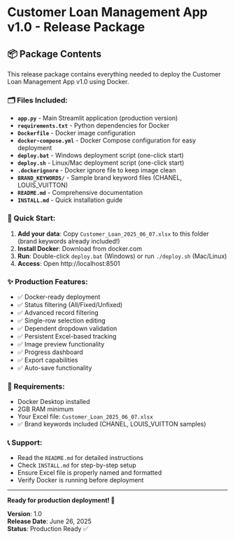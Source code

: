 # Customer Loan Management App v1.0 - Release Package

## 📦 Package Contents

This release package contains everything needed to deploy the Customer Loan Management App v1.0 using Docker.

### 🗂️ Files Included:

- **`app.py`** - Main Streamlit application (production version)
- **`requirements.txt`** - Python dependencies for Docker
- **`Dockerfile`** - Docker image configuration
- **`docker-compose.yml`** - Docker Compose configuration for easy deployment
- **`deploy.bat`** - Windows deployment script (one-click start)
- **`deploy.sh`** - Linux/Mac deployment script (one-click start)
- **`.dockerignore`** - Docker ignore file to keep image clean
- **`BRAND_KEYWORDS/`** - Sample brand keyword files (CHANEL, LOUIS_VUITTON)
- **`README.md`** - Comprehensive documentation
- **`INSTALL.md`** - Quick installation guide

### 🚀 Quick Start:

1. **Add your data**: Copy `Customer_Loan_2025_06_07.xlsx` to this folder (brand keywords already included!)
2. **Install Docker**: Download from docker.com
3. **Run**: Double-click `deploy.bat` (Windows) or run `./deploy.sh` (Mac/Linux)
4. **Access**: Open http://localhost:8501

### ✨ Production Features:

- ✅ Docker-ready deployment
- ✅ Status filtering (All/Fixed/Unfixed)
- ✅ Advanced record filtering
- ✅ Single-row selection editing
- ✅ Dependent dropdown validation
- ✅ Persistent Excel-based tracking
- ✅ Image preview functionality
- ✅ Progress dashboard
- ✅ Export capabilities
- ✅ Auto-save functionality

### 🔧 Requirements:

- Docker Desktop installed
- 2GB RAM minimum
- Your Excel file: `Customer_Loan_2025_06_07.xlsx`
- ✅ Brand keywords included (CHANEL, LOUIS_VUITTON samples)

### 📞 Support:

- Read the `README.md` for detailed instructions
- Check `INSTALL.md` for step-by-step setup
- Ensure Excel file is properly named and formatted
- Verify Docker is running before deployment

---

**Ready for production deployment! 🎉**

**Version**: 1.0  
**Release Date**: June 26, 2025  
**Status**: Production Ready ✅
